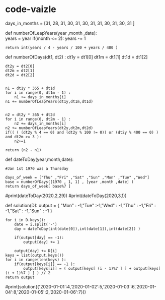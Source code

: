 # code-vaizle
days_in_months = [31, 28, 31, 30, 31, 30, 31, 31, 30, 31, 30, 31 ] 
  
def numberOfLeapYears(year ,month ,date):     
    years = year
    if(month <= 2): 
        years -= 1
            
    return int(years / 4 - years / 100 + years / 400 ) 
  
 
def numberOfDays(dt1, dt2) : 
    dt1y = dt1[0]
    dt1m = dt1[1]
    dt1d = dt1[2]
 
    dt2y = dt2[0]
    dt2m = dt2[1]
    dt2d = dt2[2]
 
 
    n1 = dt1y * 365 + dt1d  
    for i in range(0, dt1m - 1) : 
        n1 += days_in_months[i]  
    n1 += numberOfLeapYears(dt1y,dt1m,dt1d)
  
 
    n2 = dt2y * 365 + dt2d  
    for i in range(0, dt2m - 1) : 
        n2 += days_in_months[i]  
    n2 += numberOfLeapYears(dt2y,dt2m,dt2d)
    if(( ( (dt2y % 4 == 0) and (dt2y % 100 != 0)) or (dt2y % 400 == 0) ) and dt2m >= 3 ):
        n2+=1
 
    return (n2 - n1)  
 
 
 
 
 
 
 
def dateToDay(year,month,date):
    
    #Jan 1st 1970 was a Thursday
    
    days_of_week = ["Thu" ,"Fri" ,"Sat" ,"Sun" ,"Mon" ,"Tue" ,"Wed"]
    base = numberOfDays([1970 , 1, 1] , [year ,month ,date] )
    return days_of_week[ base%7 ]
 
    
 
 
#print(dateToDay(2020,2,29))
#print(dateToDay(2020,3,1))
 
 
def solution(D):
    output = { "Mon" : -1,"Tue" :-1,"Wed" : -1,"Thu" : -1,"Fri" : -1,"Sat" : -1,"Sun" : -1 }
    
    for i in D.keys():
        date = i.split('-')
        day = dateToDay(int(date[0]),int(date[1]),int(date[2]) )
 
        if(output[day] == -1):
            output[day] += 1
        
        output[day] += D[i]
    keys = list(output.keys())
    for i in range(len(keys) ):
        if(output[keys[i]] == -1 ):
            output[keys[i]] = ( output[keys[ (i - 1)%7 ] ] + output[keys[ (i + 1)%7 ] ] ) // 2
    return output
 
 
#print(solution({'2020-01-01':4,'2020-01-02':5,'2020-01-03':6,'2020-01-04':8,'2020-01-05':2,'2020-01-06':7}))
